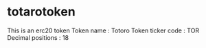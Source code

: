# totarotoken
This is an erc20 token 
Token name : Totoro
Token ticker code : TOR
Decimal positions : 18
